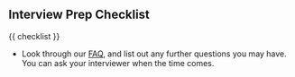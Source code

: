 ## Interview Prep Checklist

{{ checklist }}
- Look through our [FAQ][faq], and list out any further questions you may have. You can ask your interviewer when the time comes.

[faq]: https://appacademy.zendesk.com/hc/en-us/categories/202737947-Full-Time-Immersive
